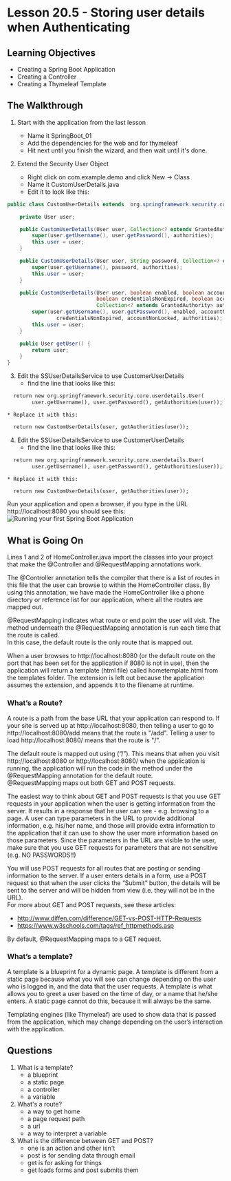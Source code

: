 # Lesson 20.5 - Storing user details when Authenticating 
## Learning Objectives
* Creating a Spring Boot Application
* Creating a Controller
* Creating a Thymeleaf Template

## The Walkthrough 

1. Start with the application from the last lesson 
	* Name it SpringBoot_01 
	* Add the dependencies for the web and for thymeleaf 
	* Hit next until you finish the wizard, and then wait until it's done.    

2. Extend the Security User Object 
	* Right click on com.example.demo and click New -> Class 
	* Name it CustomUserDetails.java 
	* Edit it to look like this: 
```java
public class CustomUserDetails extends  org.springframework.security.core.userdetails.User{

    private User user;

    public CustomUserDetails(User user, Collection<? extends GrantedAuthority> authorities){
        super(user.getUsername(), user.getPassword(), authorities);
        this.user = user;
    }

    public CustomUserDetails(User user, String password, Collection<? extends GrantedAuthority> authorities){
        super(user.getUsername(), password, authorities);
        this.user = user;
    }

    public CustomUserDetails(User user, boolean enabled, boolean accountNonExpired, 
                             boolean credentialsNonExpired, boolean accountNonLocked, 
                             Collection<? extends GrantedAuthority> authorities) {
        super(user.getUsername(), user.getPassword(), enabled, accountNonExpired, 
                credentialsNonExpired, accountNonLocked, authorities);
        this.user = user;
    }

    public User getUser() {
        return user;
    }
}
```

3. Edit the SSUserDetailsService to use CustomerUserDetails 
  	* find the line that looks like this: 
```html
  return new org.springframework.security.core.userdetails.User( 
        user.getUsername(), user.getPassword(), getAuthorities(user)); 
```

  	* Replace it with this: 
```html
  return new CustomUserDetails(user, getAuthorities(user));  
```


4. Edit the SSUserDetailsService to use CustomerUserDetails 
  	* find the line that looks like this: 
```html
  return new org.springframework.security.core.userdetails.User( 
        user.getUsername(), user.getPassword(), getAuthorities(user)); 
```

  	* Replace it with this: 
```html
  return new CustomUserDetails(user, getAuthorities(user));  
```

Run your application and open a browser, if you type in the URL http://localhost:8080 you should see this: 
![Running your first Spring Boot Application](https://github.com/ajhenley/unofficialguides/blob/master/IntroToSpringBoot/img/Lesson01.png "Running your first Spring Boot Application")

## What is Going On
Lines 1 and 2 of HomeController.java import the classes into your project that make the @Controller 
and @RequestMapping annotations work.  

The @Controller annotation tells the compiler that there is a list of routes in this file that the user 
can browse to within the HomeController class. By using this annotation, we have made 
the HomeController like a phone directory or reference list for our application, where all the routes 
are mapped out.  

@RequestMapping indicates what route or end point the user will visit. The method underneath the 
@RequestMapping annotation is run each time that the route is called.  
In this case, the default route is the only route that is mapped out.  

When a user browses to http://localhost:8080 (or the default route on the port that has been set 
for the application if 8080 is not in use), then the application will return a template (html file) 
called hometemplate.html from the templates folder. The extension is left out because the application 
assumes the extension, and appends it to the filename at runtime.  

### What’s a Route?  
A route is a path from the base URL that your application can respond to. If your site is served up at 
http://localhost:8080, then telling a user to go to http://localhost:8080/add means that the route is "/add". 
Telling a user to load http://localhost:8080/ means that the route is "/".

The default route is mapped out using (“/”). This means that when you visit http://localhost:8080 or 
http://localhost:8080/ when the application is running, the application will run the code in the method 
under the @RequestMapping annotation for the default route.  
@RequestMapping maps out both GET and POST requests. 

The easiest way to think about GET and POST requests is that you use GET requests in your application 
when the user is getting information from the server. It results in a response that he user can see - 
e.g. browsing to a page. A user can type parameters in the URL to provide additional information, 
e.g. his/her name, and those will provide extra information to the application that it can use to 
show the user more information based on those parameters. Since the parameters in the URL are visible 
to the user, make sure that you use GET requests for parameters that are not sensitive 
(e.g. NO PASSWORDS!!) 

You will use POST requests for all routes that are posting or sending information to the server. If a 
user enters details in a form, use a POST request so that when the user clicks the “Submit” button, the 
details will be sent to the server and will be hidden from view (i.e. they will not be in the URL).  
For more about GET and POST requests, see these articles:  
* http://www.diffen.com/difference/GET-vs-POST-HTTP-Requests 
* https://www.w3schools.com/tags/ref_httpmethods.asp 

By default, @RequestMapping maps to a GET request. 

### What’s a template?  
A template is a blueprint for a dynamic page. A template is different from a static page because what you will see can change depending on the user who is logged in, and the data that the user requests. A template is what allows you to greet a user based on the time of day, or a name that he/she enters. A static page cannot do this, because it will always be the same.  

Templating engines (like Thymeleaf) are used to show data that is passed from the application, which may change depending on the user’s interaction with the application. 

## Questions
1. What is a template?
	* a blueprint
	* a static page
	* a controller
	* a variable
2. What's a route?
	* a way to get home
	* a page request path
	* a url
	* a way to interpret a variable
3. What is the difference between GET and POST?
	* one is an action and other isn't
	* post is for sending data through email
	* get is for asking for things
	* get loads forms and post submits them
